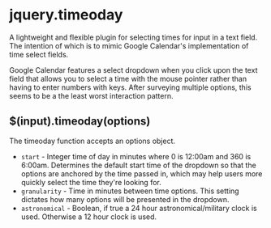 jquery.timeoday
===============

A lightweight and flexible plugin for selecting times for input in a text field. The intention of which is to mimic Google Calendar's implementation of time select fields.

Google Calendar features a select dropdown when you click upon the text field that allows you to select a time with the mouse pointer rather than having to enter numbers with keys. After surveying multiple options, this seems to be a the least worst interaction pattern.

## $(input).timeoday(options)

The timeoday function accepts an options object.

* `start` - Integer time of day in minutes where 0 is 12:00am and 360 is 6:00am. Determines the default start time of the dropdown so that the options are
anchored by the time passed in, which may help users more quickly select the
time they're looking for.
* `granularity` - Time in minutes between time options. This setting dictates how many options will be presented in the dropdown.
* `astronomical` - Boolean, if true a 24 hour astronomical/military clock is used. Otherwise a 12 hour clock is used.
